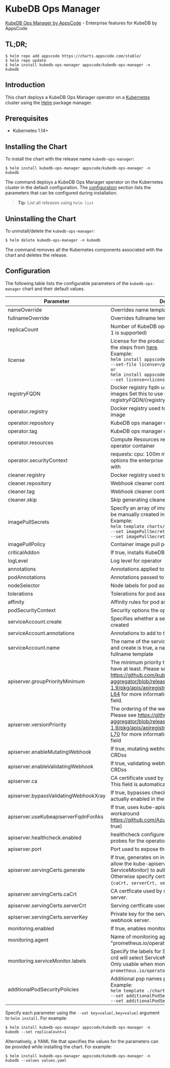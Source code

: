 # KubeDB Ops Manager

[KubeDB Ops Manager by AppsCode](https://github.com/kubedb) - Enterprise features for KubeDB by AppsCode

## TL;DR;

```console
$ helm repo add appscode https://charts.appscode.com/stable/
$ helm repo update
$ helm install kubedb-ops-manager appscode/kubedb-ops-manager -n kubedb
```

## Introduction

This chart deploys a KubeDB Ops Manager operator on a [Kubernetes](http://kubernetes.io) cluster using the [Helm](https://helm.sh) package manager.

## Prerequisites

- Kubernetes 1.14+

## Installing the Chart

To install the chart with the release name `kubedb-ops-manager`:

```console
$ helm install kubedb-ops-manager appscode/kubedb-ops-manager -n kubedb
```

The command deploys a KubeDB Ops Manager operator on the Kubernetes cluster in the default configuration. The [configuration](#configuration) section lists the parameters that can be configured during installation.

> **Tip**: List all releases using `helm list`

## Uninstalling the Chart

To uninstall/delete the `kubedb-ops-manager`:

```console
$ helm delete kubedb-ops-manager -n kubedb
```

The command removes all the Kubernetes components associated with the chart and deletes the release.

## Configuration

The following table lists the configurable parameters of the `kubedb-ops-manager` chart and their default values.

|               Parameter               |                                                                                                                                                                                  Description                                                                                                                                                                                   |            Default             |
|---------------------------------------|--------------------------------------------------------------------------------------------------------------------------------------------------------------------------------------------------------------------------------------------------------------------------------------------------------------------------------------------------------------------------------|--------------------------------|
| nameOverride                          | Overrides name template                                                                                                                                                                                                                                                                                                                                                        | `""`                           |
| fullnameOverride                      | Overrides fullname template                                                                                                                                                                                                                                                                                                                                                    | `""`                           |
| replicaCount                          | Number of KubeDB operator replicas to create (only 1 is supported)                                                                                                                                                                                                                                                                                                             | `1`                            |
| license                               | License for the product. Get a license by following the steps from [here](https://stash.run/docs/latest/setup/install/enterprise#get-a-trial-license). <br> Example: <br> `helm install appscode/kubedb-ops-manager \` <br> `--set-file license=/path/to/license/file` <br> `or` <br> `helm install appscode/kubedb-ops-manager \` <br> `--set license=<license file content>` | `""`                           |
| registryFQDN                          | Docker registry fqdn used to pull KubeDB related images Set this to use docker registry hosted at ${registryFQDN}/${registry}/${image}                                                                                                                                                                                                                                         | `""`                           |
| operator.registry                     | Docker registry used to pull KubeDB ops manager image                                                                                                                                                                                                                                                                                                                          | `kubedb`                       |
| operator.repository                   | KubeDB ops manager container image                                                                                                                                                                                                                                                                                                                                             | `kubedb-enterprise`            |
| operator.tag                          | KubeDB ops manager container image tag                                                                                                                                                                                                                                                                                                                                         | `v0.11.0`                      |
| operator.resources                    | Compute Resources required by the enterprise operator container                                                                                                                                                                                                                                                                                                                | `{}`                           |
| operator.securityContext              | requests: cpu: 100m memory: 128Mi Security options the enterprise operator container should run with                                                                                                                                                                                                                                                                           | `{}`                           |
| cleaner.registry                      | Docker registry used to pull Webhook cleaner image                                                                                                                                                                                                                                                                                                                             | `appscode`                     |
| cleaner.repository                    | Webhook cleaner container image                                                                                                                                                                                                                                                                                                                                                | `kubectl`                      |
| cleaner.tag                           | Webhook cleaner container image tag                                                                                                                                                                                                                                                                                                                                            | `v1.16`                        |
| cleaner.skip                          | Skip generating cleaner YAML                                                                                                                                                                                                                                                                                                                                                   | `false`                        |
| imagePullSecrets                      | Specify an array of imagePullSecrets. Secrets must be manually created in the namespace. <br> Example: <br> `helm template charts/kubedb-ops-manager \` <br> `--set imagePullSecrets[0].name=sec0 \` <br> `--set imagePullSecrets[1].name=sec1`                                                                                                                                | `[]`                           |
| imagePullPolicy                       | Container image pull policy                                                                                                                                                                                                                                                                                                                                                    | `IfNotPresent`                 |
| criticalAddon                         | If true, installs KubeDB operator as critical addon                                                                                                                                                                                                                                                                                                                            | `false`                        |
| logLevel                              | Log level for operator                                                                                                                                                                                                                                                                                                                                                         | `3`                            |
| annotations                           | Annotations applied to operator deployment                                                                                                                                                                                                                                                                                                                                     | `{}`                           |
| podAnnotations                        | Annotations passed to operator pod(s).                                                                                                                                                                                                                                                                                                                                         | `{}`                           |
| nodeSelector                          | Node labels for pod assignment                                                                                                                                                                                                                                                                                                                                                 | `{"kubernetes.io/os":"linux"}` |
| tolerations                           | Tolerations for pod assignment                                                                                                                                                                                                                                                                                                                                                 | `[]`                           |
| affinity                              | Affinity rules for pod assignment                                                                                                                                                                                                                                                                                                                                              | `{}`                           |
| podSecurityContext                    | Security options the operator pod should run with.                                                                                                                                                                                                                                                                                                                             | `{}`                           |
| serviceAccount.create                 | Specifies whether a service account should be created                                                                                                                                                                                                                                                                                                                          | `true`                         |
| serviceAccount.annotations            | Annotations to add to the service account                                                                                                                                                                                                                                                                                                                                      | `{}`                           |
| serviceAccount.name                   | The name of the service account to use. If not set and create is true, a name is generated using the fullname template                                                                                                                                                                                                                                                         | ``                             |
| apiserver.groupPriorityMinimum        | The minimum priority the webhook api group should have at least. Please see https://github.com/kubernetes/kube-aggregator/blob/release-1.9/pkg/apis/apiregistration/v1beta1/types.go#L58-L64 for more information on proper values of this field.                                                                                                                              | `10000`                        |
| apiserver.versionPriority             | The ordering of the webhook api inside of the group. Please see https://github.com/kubernetes/kube-aggregator/blob/release-1.9/pkg/apis/apiregistration/v1beta1/types.go#L66-L70 for more information on proper values of this field                                                                                                                                           | `15`                           |
| apiserver.enableMutatingWebhook       | If true, mutating webhook is configured for KubeDB CRDss                                                                                                                                                                                                                                                                                                                       | `true`                         |
| apiserver.enableValidatingWebhook     | If true, validating webhook is configured for KubeDB CRDss                                                                                                                                                                                                                                                                                                                     | `true`                         |
| apiserver.ca                          | CA certificate used by the Kubernetes api server. This field is automatically assigned by the operator.                                                                                                                                                                                                                                                                        | `not-ca-cert`                  |
| apiserver.bypassValidatingWebhookXray | If true, bypasses checks that validating webhook is actually enabled in the Kubernetes cluster.                                                                                                                                                                                                                                                                                | `false`                        |
| apiserver.useKubeapiserverFqdnForAks  | If true, uses kube-apiserver FQDN for AKS cluster to workaround https://github.com/Azure/AKS/issues/522 (default true)                                                                                                                                                                                                                                                         | `true`                         |
| apiserver.healthcheck.enabled         | healthcheck configures the readiness and liveliness probes for the operator pod.                                                                                                                                                                                                                                                                                               | `false`                        |
| apiserver.port                        | Port used to expose the operator apiserver                                                                                                                                                                                                                                                                                                                                     | `8443`                         |
| apiserver.servingCerts.generate       | If true, generates on install/upgrade the certs that allow the kube-apiserver (and potentially ServiceMonitor) to authenticate operators pods. Otherwise specify certs in `apiserver.servingCerts.{caCrt, serverCrt, serverKey}`.                                                                                                                                              | `true`                         |
| apiserver.servingCerts.caCrt          | CA certficate used by serving certificate of webhook server.                                                                                                                                                                                                                                                                                                                   | `""`                           |
| apiserver.servingCerts.serverCrt      | Serving certficate used by webhook server.                                                                                                                                                                                                                                                                                                                                     | `""`                           |
| apiserver.servingCerts.serverKey      | Private key for the serving certificate used by webhook server.                                                                                                                                                                                                                                                                                                                | `""`                           |
| monitoring.enabled                    | If true, enables monitoring KubeDB operator                                                                                                                                                                                                                                                                                                                                    | `false`                        |
| monitoring.agent                      | Name of monitoring agent ("prometheus.io" or "prometheus.io/operator" or "prometheus.io/builtin")                                                                                                                                                                                                                                                                              | `""`                           |
| monitoring.serviceMonitor.labels      | Specify the labels for ServiceMonitor. Prometheus crd will select ServiceMonitor using these labels. Only usable when monitoring agent is `prometheus.io/operator`.                                                                                                                                                                                                            | `{}`                           |
| additionalPodSecurityPolicies         | Additional psp names passed to operator <br> Example: <br> `helm template ./chart/kubedb-ops-manager \` <br> `--set additionalPodSecurityPolicies[0]=abc \` <br> `--set additionalPodSecurityPolicies[1]=xyz`                                                                                                                                                                  | `[]`                           |


Specify each parameter using the `--set key=value[,key=value]` argument to `helm install`. For example:

```console
$ helm install kubedb-ops-manager appscode/kubedb-ops-manager -n kubedb --set replicaCount=1
```

Alternatively, a YAML file that specifies the values for the parameters can be provided while
installing the chart. For example:

```console
$ helm install kubedb-ops-manager appscode/kubedb-ops-manager -n kubedb --values values.yaml
```

